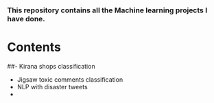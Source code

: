 ### This repository contains all the Machine learning projects I have done.
# **Contents**
##- Kirana shops classification 
- Jigsaw toxic comments classification
- NLP with disaster tweets
- 



